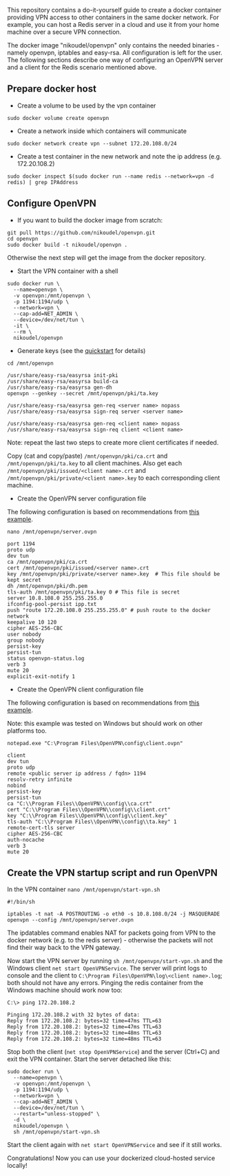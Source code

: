This repository contains a do-it-yourself guide to create a docker container providing VPN access to other containers in the same docker network. For example, you can host a Redis server in a cloud and use it from your home machine over a secure VPN connection.

The docker image "nikoudel/openvpn" only contains the needed binaries - namely openvpn, iptables and easy-rsa. All configuration is left for the user. The following sections describe one way of configuring an OpenVPN server and a client for the Redis scenario mentioned above.

## Prepare docker host

* Create a volume to be used by the vpn container

`sudo docker volume create openvpn`

* Create a network inside which containers will communicate

`sudo docker network create vpn --subnet 172.20.108.0/24`

* Create a test container in the new network and note the ip address (e.g. 172.20.108.2)

`sudo docker inspect $(sudo docker run --name redis --network=vpn -d redis) | grep IPAddress`

## Configure OpenVPN

* If you want to build the docker image from scratch:

```
git pull https://github.com/nikoudel/openvpn.git
cd openvpn
sudo docker build -t nikoudel/openvpn .
```

Otherwise the next step will get the image from the docker repository.

* Start the VPN container with a shell

```
sudo docker run \
  --name=openvpn \
  -v openvpn:/mnt/openvpn \
  -p 1194:1194/udp \
  --network=vpn \
  --cap-add=NET_ADMIN \
  --device=/dev/net/tun \
  -it \
  --rm \
  nikoudel/openvpn
```

* Generate keys (see the [quickstart](https://github.com/OpenVPN/easy-rsa/blob/master/README.quickstart.md) for details)

```
cd /mnt/openvpn

/usr/share/easy-rsa/easyrsa init-pki
/usr/share/easy-rsa/easyrsa build-ca
/usr/share/easy-rsa/easyrsa gen-dh
openvpn --genkey --secret /mnt/openvpn/pki/ta.key

/usr/share/easy-rsa/easyrsa gen-req <server name> nopass
/usr/share/easy-rsa/easyrsa sign-req server <server name>

/usr/share/easy-rsa/easyrsa gen-req <client name> nopass
/usr/share/easy-rsa/easyrsa sign-req client <client name>
```

Note: repeat the last two steps to create more client certificates if needed.

Copy (cat and copy/paste) `/mnt/openvpn/pki/ca.crt` and `/mnt/openvpn/pki/ta.key` to all client machines. Also get each `/mnt/openvpn/pki/issued/<client name>.crt` and `/mnt/openvpn/pki/private/<client name>.key` to each corresponding client machine.

* Create the OpenVPN server configuration file

The following configuration is based on recommendations from [this example](https://github.com/OpenVPN/openvpn/blob/master/sample/sample-config-files/server.conf).

`nano /mnt/openvpn/server.ovpn`

```
port 1194
proto udp
dev tun
ca /mnt/openvpn/pki/ca.crt
cert /mnt/openvpn/pki/issued/<server name>.crt
key /mnt/openvpn/pki/private/<server name>.key  # This file should be kept secret
dh /mnt/openvpn/pki/dh.pem
tls-auth /mnt/openvpn/pki/ta.key 0 # This file is secret
server 10.8.108.0 255.255.255.0
ifconfig-pool-persist ipp.txt
push "route 172.20.108.0 255.255.255.0" # push route to the docker network
keepalive 10 120
cipher AES-256-CBC
user nobody
group nobody
persist-key
persist-tun
status openvpn-status.log
verb 3
mute 20
explicit-exit-notify 1
```

* Create the OpenVPN client configuration file

The following configuration is based on recommendations from [this example](https://github.com/OpenVPN/openvpn/blob/master/sample/sample-config-files/client.conf).

Note: this example was tested on Windows but should work on other platforms too.

`notepad.exe "C:\Program Files\OpenVPN\config\client.ovpn"`

```
client
dev tun
proto udp
remote <public server ip address / fqdn> 1194
resolv-retry infinite
nobind
persist-key
persist-tun
ca "C:\\Program Files\\OpenVPN\\config\\ca.crt"
cert "C:\\Program Files\\OpenVPN\\config\\client.crt"
key "C:\\Program Files\\OpenVPN\\config\\client.key"
tls-auth "C:\\Program Files\\OpenVPN\\config\\ta.key" 1
remote-cert-tls server
cipher AES-256-CBC
auth-nocache
verb 3
mute 20
```

## Create the VPN startup script and run OpenVPN

In the VPN container `nano /mnt/openvpn/start-vpn.sh`

```
#!/bin/sh

iptables -t nat -A POSTROUTING -o eth0 -s 10.8.108.0/24 -j MASQUERADE
openvpn --config /mnt/openvpn/server.ovpn
```

The ipdatables command enables NAT for packets going from VPN to the docker network (e.g. to the redis server) - otherwise the packets will not find their way back to the VPN gateway.

Now start the VPN server by running `sh /mnt/openvpn/start-vpn.sh` and the Windows client `net start OpenVPNService`. The server will print logs to console and the client to `C:\Program Files\OpenVPN\log\<client name>.log`; both should not have any errors. Pinging the redis container from the Windows machine should work now too:

```
C:\> ping 172.20.108.2

Pinging 172.20.108.2 with 32 bytes of data:
Reply from 172.20.108.2: bytes=32 time=47ms TTL=63
Reply from 172.20.108.2: bytes=32 time=47ms TTL=63
Reply from 172.20.108.2: bytes=32 time=48ms TTL=63
Reply from 172.20.108.2: bytes=32 time=48ms TTL=63
```

Stop both the client (`net stop OpenVPNService`) and the server (Ctrl+C) and exit the VPN container. Start the server detached like this:

```
sudo docker run \
  --name=openvpn \
  -v openvpn:/mnt/openvpn \
  -p 1194:1194/udp \
  --network=vpn \
  --cap-add=NET_ADMIN \
  --device=/dev/net/tun \
  --restart="unless-stopped" \
  -d \
  nikoudel/openvpn \
  sh /mnt/openvpn/start-vpn.sh
```

Start the client again with `net start OpenVPNService` and see if it still works.

Congratulations! Now you can use your dockerized cloud-hosted service locally!
